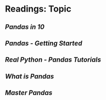 # Readings: Topic

## ***Pandas in 10*** 

## ***Pandas - Getting Started***

## ***Real Python - Pandas Tutorials*** 

## ***What is Pandas*** 

## ***Master Pandas*** 
